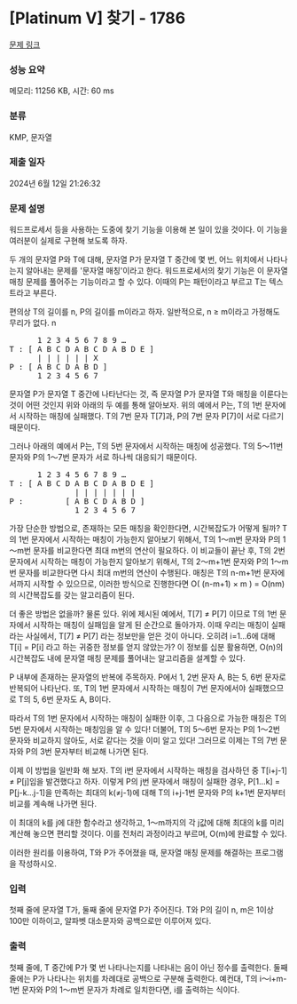 # [Platinum V] 찾기 - 1786 

[문제 링크](https://www.acmicpc.net/problem/1786) 

### 성능 요약

메모리: 11256 KB, 시간: 60 ms

### 분류

KMP, 문자열

### 제출 일자

2024년 6월 12일 21:26:32

### 문제 설명

<p>워드프로세서 등을 사용하는 도중에 찾기 기능을 이용해 본 일이 있을 것이다. 이 기능을 여러분이 실제로 구현해 보도록 하자.</p>

<p>두 개의 문자열 P와 T에 대해, 문자열 P가 문자열 T 중간에 몇 번, 어느 위치에서 나타나는지 알아내는 문제를 '문자열 매칭'이라고 한다. 워드프로세서의 찾기 기능은 이 문자열 매칭 문제를 풀어주는 기능이라고 할 수 있다. 이때의 P는 패턴이라고 부르고 T는 텍스트라고 부른다.</p>

<p>편의상 T의 길이를 n, P의 길이를 m이라고 하자. 일반적으로, n ≥ m이라고 가정해도 무리가 없다.  n<m이면 어차피 P는 T중간에 나타날 수 없기 때문이다. 또, T의 i번째 문자를 T[i]라고 표현하도록 하자. 그러면 물론, P의 i번째 문자는 P[i]라고 표현된다.</p>

<pre>      1 2 3 4 5 6 7 8 9 …
T : [ A B C D A B C D A B D E ]
      | | | | | | X
P : [ A B C D A B D ]
      1 2 3 4 5 6 7</pre>

<p>문자열 P가 문자열 T 중간에 나타난다는 것, 즉 문자열 P가 문자열 T와 매칭을 이룬다는 것이 어떤 것인지 위와 아래의 두 예를 통해 알아보자. 위의 예에서 P는, T의 1번 문자에서 시작하는 매칭에 실패했다. T의 7번 문자 T[7]과, P의 7번 문자 P[7]이 서로 다르기 때문이다.</p>

<p>그러나 아래의 예에서 P는, T의 5번 문자에서 시작하는 매칭에 성공했다. T의 5～11번 문자와 P의 1～7번 문자가 서로 하나씩 대응되기 때문이다.</p>

<pre>      1 2 3 4 5 6 7 8 9 …
T : [ A B C D A B C D A B D E ]
              | | | | | | |
P :         [ A B C D A B D ]
              1 2 3 4 5 6 7</pre>

<p>가장 단순한 방법으로, 존재하는 모든 매칭을 확인한다면, 시간복잡도가 어떻게 될까? T의 1번 문자에서 시작하는 매칭이 가능한지 알아보기 위해서, T의 1～m번 문자와 P의 1～m번 문자를 비교한다면 최대 m번의 연산이 필요하다. 이 비교들이 끝난 후, T의 2번 문자에서 시작하는 매칭이 가능한지 알아보기 위해서, T의 2～m+1번 문자와 P의 1～m번 문자를 비교한다면 다시 최대 m번의 연산이 수행된다. 매칭은 T의 n-m+1번 문자에서까지 시작할 수 있으므로, 이러한 방식으로 진행한다면 O( (n-m+1) × m ) = O(nm) 의 시간복잡도를 갖는 알고리즘이 된다.</p>

<p>더 좋은 방법은 없을까? 물론 있다. 위에 제시된 예에서, T[7] ≠ P[7] 이므로 T의 1번 문자에서 시작하는 매칭이 실패임을 알게 된 순간으로 돌아가자. 이때 우리는 매칭이 실패라는 사실에서, T[7] ≠ P[7] 라는 정보만을 얻은 것이 아니다. 오히려 i=1…6에 대해 T[i] = P[i] 라고 하는 귀중한 정보를 얻지 않았는가? 이 정보를 십분 활용하면, O(n)의 시간복잡도 내에 문자열 매칭 문제를 풀어내는 알고리즘을 설계할 수 있다.</p>

<p>P 내부에 존재하는 문자열의 반복에 주목하자. P에서 1, 2번 문자 A, B는 5, 6번 문자로 반복되어 나타난다. 또, T의 1번 문자에서 시작하는 매칭이 7번 문자에서야 실패했으므로 T의 5, 6번 문자도 A, B이다.</p>

<p>따라서 T의 1번 문자에서 시작하는 매칭이 실패한 이후, 그 다음으로 가능한 매칭은 T의 5번 문자에서 시작하는 매칭임을 알 수 있다! 더불어, T의 5～6번 문자는 P의 1～2번 문자와 비교하지 않아도, 서로 같다는 것을 이미 알고 있다! 그러므로 이제는 T의 7번 문자와 P의 3번 문자부터 비교해 나가면 된다.</p>

<p>이제 이 방법을 일반화 해 보자. T의 i번 문자에서 시작하는 매칭을 검사하던 중 T[i+j-1] ≠ P[j]임을 발견했다고 하자. 이렇게 P의 j번 문자에서 매칭이 실패한 경우, P[1…k] = P[j-k…j-1]을 만족하는 최대의 k(≠j-1)에 대해 T의 i+j-1번 문자와 P의 k+1번 문자부터 비교를 계속해 나가면 된다.</p>

<p>이 최대의 k를 j에 대한 함수라고 생각하고, 1～m까지의 각 j값에 대해 최대의 k를 미리 계산해 놓으면 편리할 것이다. 이를 전처리 과정이라고 부르며, O(m)에 완료할 수 있다.</p>

<p>이러한 원리를 이용하여, T와 P가 주어졌을 때, 문자열 매칭 문제를 해결하는 프로그램을 작성하시오.</p>

### 입력 

 <p>첫째 줄에 문자열 T가, 둘째 줄에 문자열 P가 주어진다. T와 P의 길이 n, m은 1이상 100만 이하이고, 알파벳 대소문자와 공백으로만 이루어져 있다.</p>

### 출력 

 <p>첫째 줄에, T 중간에 P가 몇 번 나타나는지를 나타내는 음이 아닌 정수를 출력한다. 둘째 줄에는 P가 나타나는 위치를 차례대로 공백으로 구분해 출력한다. 예컨대, T의 i～i+m-1번 문자와 P의 1～m번 문자가 차례로 일치한다면, i를 출력하는 식이다.</p>

